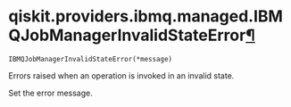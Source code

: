 # qiskit.providers.ibmq.managed.IBMQJobManagerInvalidStateError[¶](#qiskit-providers-ibmq-managed-ibmqjobmanagerinvalidstateerror "Permalink to this headline")

<span id="undefined" />

`IBMQJobManagerInvalidStateError(*message)`

Errors raised when an operation is invoked in an invalid state.

Set the error message.
